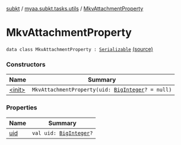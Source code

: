 [subkt](../../index.md) / [myaa.subkt.tasks.utils](../index.md) / [MkvAttachmentProperty](./index.md)

# MkvAttachmentProperty

`data class MkvAttachmentProperty : `[`Serializable`](https://docs.oracle.com/javase/9/docs/api/java/io/Serializable.html) [(source)](https://github.com/Myaamori/SubKt/blob/0.1.9/src/main/kotlin/myaa/subkt/tasks/utils/mkvmerge.kt#L13)

### Constructors

| Name | Summary |
|---|---|
| [&lt;init&gt;](-init-.md) | `MkvAttachmentProperty(uid: `[`BigInteger`](https://docs.oracle.com/javase/9/docs/api/java/math/BigInteger.html)`? = null)` |

### Properties

| Name | Summary |
|---|---|
| [uid](uid.md) | `val uid: `[`BigInteger`](https://docs.oracle.com/javase/9/docs/api/java/math/BigInteger.html)`?` |

